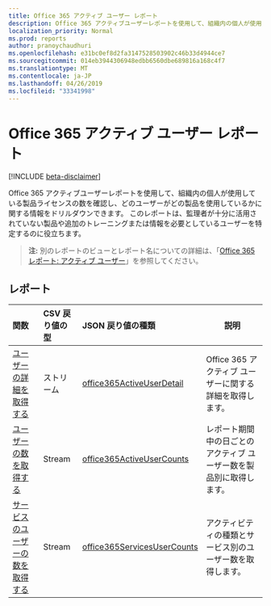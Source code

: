 ```yaml
---
title: Office 365 アクティブ ユーザー レポート
description: Office 365 アクティブユーザーレポートを使用して、組織内の個人が使用している製品ライセンスの数を確認し、どのユーザーがどの製品を使用しているかに関する情報をドリルダウンできます。 このレポートは、監理者が十分に活用されていない製品や追加のトレーニングまたは情報を必要としているユーザーを特定するのに役立ちます。
localization_priority: Normal
ms.prod: reports
author: pranoychaudhuri
ms.openlocfilehash: e31bc0ef8d2fa3147528503902c46b33d4944ce7
ms.sourcegitcommit: 014eb3944306948edbb6560dbe689816a168c4f7
ms.translationtype: MT
ms.contentlocale: ja-JP
ms.lasthandoff: 04/26/2019
ms.locfileid: "33341998"
---
```

# <a name="office-365-active-users-reports"></a>Office 365 アクティブ ユーザー レポート

[!INCLUDE [beta-disclaimer](../../includes/beta-disclaimer.md)]

Office 365 アクティブユーザーレポートを使用して、組織内の個人が使用している製品ライセンスの数を確認し、どのユーザーがどの製品を使用しているかに関する情報をドリルダウンできます。 このレポートは、監理者が十分に活用されていない製品や追加のトレーニングまたは情報を必要としているユーザーを特定するのに役立ちます。

> **注:** 別のレポートのビューとレポート名についての詳細は、「[Office 365 レポート: アクティブ ユーザー](https://support.office.com/client/Active-Users-fc1cf1d0-cd84-43fd-adb7-a4c4dfa8112d)」を参照してください。

## <a name="reports"></a>レポート
| 関数                                 | CSV 戻り値の型 | JSON 戻り値の種類                         | 説明                              |
| :--------------------------------------- | :-------------- | :--------------------------------------- | ---------------------------------------- |
| [ユーザーの詳細を取得する](../api/reportroot-getoffice365activeuserdetail.md) | ストリーム          | [office365ActiveUserDetail](../resources/office365activeuserdetail.md) | Office 365 アクティブ ユーザーに関する詳細を取得します。 |
| [ユーザーの数を取得する](../api/reportroot-getoffice365activeusercounts.md) | Stream          | [office365ActiveUserCounts](../resources/office365activeusercounts.md) | レポート期間中の日ごとのアクティブ ユーザー数を製品別に取得します。 |
| [サービスのユーザーの数を取得する](../api/reportroot-getoffice365servicesusercounts.md) | Stream          | [office365ServicesUserCounts](../resources/office365servicesusercounts.md) | アクティビティの種類とサービス別のユーザー数を取得します。 |
